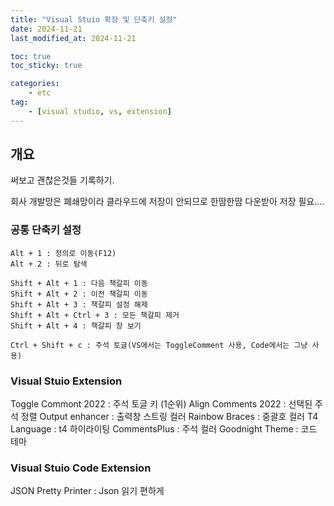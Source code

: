 ```yaml
---
title: "Visual Stuio 확장 및 단축키 설정"
date: 2024-11-21
last_modified_at: 2024-11-21

toc: true
toc_sticky: true

categories:
    - etc
tag:
    - [visual studio, vs, extension]
---
```


## 개요

써보고 괜찮은것들 기록하기.

회사 개발망은 폐쇄망이라 클라우드에 저장이 안되므로 한땀한땀 다운받아 저장 필요....


### 공통 단축키 설정
```
Alt + 1 : 정의로 이동(F12)
Alt + 2 : 뒤로 탐색

Shift + Alt + 1 : 다음 책갈피 이동
Shift + Alt + 2 : 이전 책갈피 이동
Shift + Alt + 3 : 책갈피 설정 해제
Shift + Alt + Ctrl + 3 : 모든 책갈피 제거
Shift + Alt + 4 : 책갈피 창 보기 

Ctrl + Shift + c : 주석 토글(VS에서는 ToggleComment 사용, Code에서는 그냥 사용)
```


### Visual Stuio Extension
<a herf="https://marketplace.visualstudio.com/items?itemName=TechHypno.ToggleComment">Toggle Commont 2022</a> : 주석 토글 키 (1순위)
<a herf="https://marketplace.visualstudio.com/items?itemName=Lixfeld.AlignComments2022">Align Comments 2022</a> : 선택된 주석 정렬
<a herf="https://marketplace.visualstudio.com/items?itemName=NikolayBalakin.Outputenhancer">Output enhancer</a> : 출력창 스트링 컬러
<a herf="https://marketplace.visualstudio.com/items?itemName=MadsKristensen.RainbowBraces">Rainbow Braces</a> : 중괄호 컬러
<a herf="https://marketplace.visualstudio.com/items?itemName=bricelam.T4Language">T4 Language</a> : t4 하이라이팅
<a herf="https://marketplace.visualstudio.com/items?itemName=mhoumann.CommentsPlus&ssr=false">CommentsPlus</a> : 주석 컬러
<a herf="https://marketplace.visualstudio.com/items?itemName=wuoyrd.goodnight">Goodnight Theme</a> : 코드 테마


### Visual Stuio Code Extension
<a herf="https://marketplace.visualstudio.com/items?itemName=euskadi31.json-pretty-printer">JSON Pretty Printer</a> : Json 읽기 편하게
